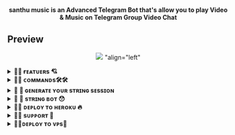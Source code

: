 <p align="center">
    <br><b>santhu music is an Advanced Telegram Bot that's allow you to play Video & Music on Telegram Group Video Chat</b><br>
</p>

## Preview
<p align="center">
  <img src="https://telegra.ph/file/61a5e31485a77e7726740.jpg"> "align="left"
</p>

    
</details>

<details>
<summary><b>🔗💖 ғᴇᴀᴛᴜᴇʀs 💘</b></summary>
<br>
- Music & Video stream support
- MultiChat support
- Playlist & Queue support
- Skip, Pause, Resume, Stop feature
- Music & Video downloader feature
- Inline Search support
- YouTube direct search support
- YouTube/Local/Live/m3u8 stream support
- Inline Search support
- Control With Button support
- Volume Control
- Userbot Auto Join
- Broadcast & Global Ban
- Shell Executor (eval & sh)
- SpeedTest Runner
- Direct Updater

    
</details>

<details>
<summary><b>🔗💖 ᴄᴏᴍᴍᴀɴᴅs🛠️🛠️</b></summary>
<br>
| Command | Description |
| ------ | ------ |
| `/play (query)` | play music from youtube |
| `/vplay (query)` | play video from youtube |
| `/vstream (live link)` | play video live streaming video |
| `/pause` | pause the streaming (admin only) |
| `/resume` | resume the streaming (admin only) |
| `/skip` | switch to next stream (admin only) |
| `/stop` | end the streaming (admin only) |
| `/vmute` | for mute the userbot on voice chat |
| `/vunmute` | for unmute the userbot on voice chat |
| `/volume 1/200` | adjust the volume of userbot (userbot must be admin) |
| `/playlist` | show you all the current stream list |
| `/song (query)` | download music from youtube |
| `/video (query)` | download video from youtube |
| `/userbotjoin` | invite the userbot to join group (admin only) |
| `/userbotleave` | instruct userbot to leave the group (admin only) |
| `/leaveall` | order the userbot to leave from all group (sudo only) |
| `/update` | update your bot directly without leaving telegram (sudo only) |
| `/restart` | restart your bot directly without leaving telegram (sudo only) |

    
</details>

<details>
<summary><b>🔗 🧐 ɢᴇɴᴇʀᴀᴛᴇ ʏᴏᴜʀ sᴛʀɪɴɢ sᴇssɪᴏɴ</b></summary>
<br>

[![GenerateString](https://img.shields.io/badge/repl.it-generateString-yellowgreen)](https://replit.com/@SRTheProgrammer/Session-Generator#main.py)
    
</details>

<details>
<summary><b>🔗 
🥱 sᴛʀɪɴɢ ʙᴏᴛ 😯</b></summary>
<br>

<a href="https://t.me/Santhustringbot"><img src="https://img.shields.io/badge/ᴄʟɪᴄᴋ-Gᴇɴʀᴀᴛᴇ%20sᴛʀɪɴɢ-blue.svg?style=for-the-badge&logo=Telegram"></a> 
    
</details>

<details>
<summary><b>🔗🔥 ᴅᴇᴘʟᴏʏ ᴛᴏ ʜᴇʀᴏᴋᴜ 🔥</b></summary>
<br>

[![Deploy](https://www.herokucdn.com/deploy/button.svg)](https://heroku.com/deploy?template=https://github.com/Santhupodili/santhuadvancemusix.git)

    
</details>

<details>
<summary><b>🔗😶 sᴜᴘᴘᴏʀᴛ 💝</b></summary>
<br>
<a href="https://t.me/santhubotupadates"><img src="https://img.shields.io/badge/Join-Group%20Support-blue.svg?style=for-the-badge&logo=Telegram"></a>       <a href="https://t.me/santhuvc"><img src="https://img.shields.io/badge/Join-Updates%20Channel-blue.svg?style=for-the-badge&logo=Telegram"></a>

</details>

<details>
<summary><b>🔗💘ᴅᴇᴘʟᴏʏ ᴛᴏ ᴠᴘs💝</b></summary>
<br>
> deploy to vps


```console
$ git clone https://github.com/Santhumusicbot/santhumusic
$ cd video-stream
$ pip3 install -U -r requirements.txt
$ cp example.env .
```
